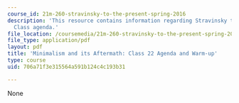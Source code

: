 ```yaml
---
course_id: 21m-260-stravinsky-to-the-present-spring-2016
description: 'This resource contains information regarding Stravinsky to the present:
  Class agenda.'
file_location: /coursemedia/21m-260-stravinsky-to-the-present-spring-2016/706a71f3e315564a591b124c4c193b31_MIT21M_260S16_class22.pdf
file_type: application/pdf
layout: pdf
title: 'Minimalism and its Aftermath: Class 22 Agenda and Warm-up'
type: course
uid: 706a71f3e315564a591b124c4c193b31

---
```

None